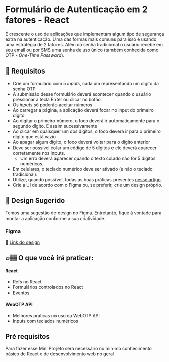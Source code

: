 # Formulário de Autenticação em 2 fatores - React

É crescente o uso de aplicações que implementam algum tipo de segurança extra na autenticação. Uma das formas mais comuns para isso é usando uma estratégia de 2 fatores. Além da senha tradicional o usuário recebe em seu email ou por SMS uma senha de uso único (também conhecida como OTP - *One-Time Password*).

## 🔨 Requisitos

- Crie um formulário com 5 _inputs_, cada um representando um digito da senha OTP
- A submissão desse formulário deverá acontecer quando o usuário pressionar a tecla Enter ou clicar no botão
- Os _inputs_ só poderão aceitar números
- Ao carregar a página, a aplicação deverá focar no input do primeiro dígito
- Ao digitar o primeiro número, o foco deverá ir automaticamente para o segundo dígito. E assim sucessivamente
- Ao clicar em quaisquer um dos dígitos, o foco deverá ir para o primeiro dígito que está vazio.
- Ao apagar algum dígito, o foco deverá voltar para o dígito anterior
- Deve ser possível colar um código de 5 dígitos e ele deverá aparecer corretamente nos inputs.
  - Um erro deverá aparecer quando o texto colado não for 5 dígitos numéricos. 
- Em celulares, o teclado numérico deve ser ativado (e não o teclado tradicional).
- Utilize, quando possível, todas as boas práticas presentes [nesse artigo](https://developer.chrome.com/docs/identity/web-apis/web-otp?hl=pt-br).  
- Crie a UI de acordo com o Figma ou, se preferir, crie um design próprio. 

## 🎨 Design Sugerido

Temos uma sugestão de design no Figma. Entretanto, fique à vontade para montar a aplicação conforme a sua criatividade.

### Figma

🔗 [Link do design](https://www.figma.com/community/file/1344076293376163434/mini-projeto-formulario-de-autenticacao-em-2-fatores-otp)

## 👉🏽 O que você irá praticar:

#### React

- Refs no React
- Formulários controlados no React
- Eventos

#### WebOTP API

- Melhores práticas no uso da WebOTP API
- Inputs com teclados numéricos


## Pré requisitos

Para fazer esse Mini Projeto será necessário no mínimo conhecimento básico de React e de desenvolvimento web no geral.
